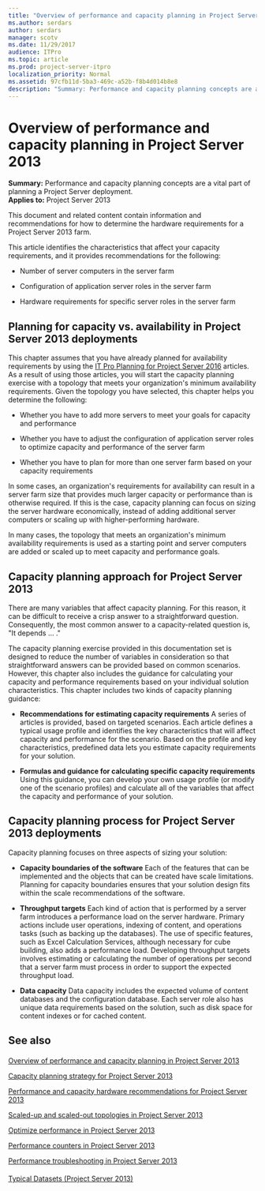 ```yaml
---
title: "Overview of performance and capacity planning in Project Server 2013"
ms.author: serdars
author: serdars
manager: scotv
ms.date: 11/29/2017
audience: ITPro
ms.topic: article
ms.prod: project-server-itpro
localization_priority: Normal
ms.assetid: 97cfb11d-5ba3-469c-a52b-f8b4d014b8e8
description: "Summary: Performance and capacity planning concepts are a vital part of planning a Project Server deployment."
---
```


# Overview of performance and capacity planning in Project Server 2013
 
 **Summary:** Performance and capacity planning concepts are a vital part of planning a Project Server deployment.<br/>
**Applies to:** Project Server 2013
  
This document and related content contain information and recommendations for how to determine the hardware requirements for a Project Server 2013 farm.
  
This article identifies the characteristics that affect your capacity requirements, and it provides recommendations for the following:
  
- Number of server computers in the server farm
    
- Configuration of application server roles in the server farm
    
- Hardware requirements for specific server roles in the server farm
    
## Planning for capacity vs. availability in Project Server 2013 deployments

This chapter assumes that you have already planned for availability requirements by using the [IT Pro Planning for Project Server 2016](it-pro-planning-for-project-server-2016.md) articles. As a result of using those articles, you will start the capacity planning exercise with a topology that meets your organization's minimum availability requirements. Given the topology you have selected, this chapter helps you determine the following:
  
- Whether you have to add more servers to meet your goals for capacity and performance
    
- Whether you have to adjust the configuration of application server roles to optimize capacity and performance of the server farm
    
- Whether you have to plan for more than one server farm based on your capacity requirements
    
In some cases, an organization's requirements for availability can result in a server farm size that provides much larger capacity or performance than is otherwise required. If this is the case, capacity planning can focus on sizing the server hardware economically, instead of adding additional server computers or scaling up with higher-performing hardware.
  
In many cases, the topology that meets an organization's minimum availability requirements is used as a starting point and server computers are added or scaled up to meet capacity and performance goals.
  
## Capacity planning approach for Project Server 2013

There are many variables that affect capacity planning. For this reason, it can be difficult to receive a crisp answer to a straightforward question. Consequently, the most common answer to a capacity-related question is, "It depends … ." 
  
The capacity planning exercise provided in this documentation set is designed to reduce the number of variables in consideration so that straightforward answers can be provided based on common scenarios. However, this chapter also includes the guidance for calculating your capacity and performance requirements based on your individual solution characteristics. This chapter includes two kinds of capacity planning guidance:
  
- **Recommendations for estimating capacity requirements** A series of articles is provided, based on targeted scenarios. Each article defines a typical usage profile and identifies the key characteristics that will affect capacity and performance for the scenario. Based on the profile and key characteristics, predefined data lets you estimate capacity requirements for your solution.
    
- **Formulas and guidance for calculating specific capacity requirements** Using this guidance, you can develop your own usage profile (or modify one of the scenario profiles) and calculate all of the variables that affect the capacity and performance of your solution.
    
## Capacity planning process for Project Server 2013 deployments

Capacity planning focuses on three aspects of sizing your solution:
  
- **Capacity boundaries of the software** Each of the features that can be implemented and the objects that can be created have scale limitations. Planning for capacity boundaries ensures that your solution design fits within the scale recommendations of the software.
    
- **Throughput targets** Each kind of action that is performed by a server farm introduces a performance load on the server hardware. Primary actions include user operations, indexing of content, and operations tasks (such as backing up the databases). The use of specific features, such as Excel Calculation Services, although necessary for cube building, also adds a performance load. Developing throughput targets involves estimating or calculating the number of operations per second that a server farm must process in order to support the expected throughput load.
    
- **Data capacity** Data capacity includes the expected volume of content databases and the configuration database. Each server role also has unique data requirements based on the solution, such as disk space for content indexes or for cached content.
    
## See also

#### 

[Overview of performance and capacity planning in Project Server 2013](overview-of-performance-and-capacity-planning-in-project-server-2013.md)
  
[Capacity planning strategy for Project Server 2013](capacity-planning-strategy-for-project-server-2013.md)
  
[Performance and capacity hardware recommendations for Project Server 2013](performance-and-capacity-hardware-recommendations-for-project-server-2013.md)
  
[Scaled-up and scaled-out topologies in Project Server 2013](scaled-up-and-scaled-out-topologies-in-project-server-2013.md)
  
[Optimize performance in Project Server 2013](optimize-performance-in-project-server-2013.md)
  
[Performance counters in Project Server 2013](performance-counters-in-project-server-2013.md)
  
[Performance troubleshooting in Project Server 2013](performance-troubleshooting-in-project-server-2013.md)
#### 

[Typical Datasets (Project Server 2013)](https://technet.microsoft.com/library/e2a0a4b6-0bda-468e-aeca-00f2807bf644.aspx)

